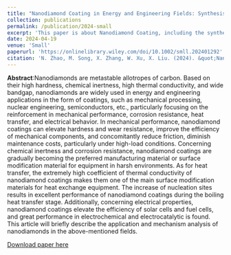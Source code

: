 ```yaml
---
title: "Nanodiamond Coating in Energy and Engineering Fields: Synthesis Methods, Characteristics, and Applications"
collection: publications
permalink: /publication/2024-small
excerpt: 'This paper is about Nanodiamond Coating, including the synthesis methods, characteristics, and applications in energy and engineering fields.'
date: 2024-04-19
venue: 'Small'
paperurl: 'https://onlinelibrary.wiley.com/doi/10.1002/smll.202401292'
citation: 'N. Zhao, M. Song, X. Zhang, W. Xu, X. Liu. (2024). &quot;Nanodiamond Coating in Energy and Engineering Fields: Synthesis Methods, Characteristics, and Applications.&quot; <i>Small</i>. 2024, 2401292.'
---
```

**Abstract**:Nanodiamonds are metastable allotropes of carbon. Based on their high hardness, chemical inertness, high thermal conductivity, and wide bandgap, nanodiamonds are widely used in energy and engineering applications in the form of coatings, such as mechanical processing, nuclear engineering, semiconductors, etc., particularly focusing on the reinforcement in mechanical performance, corrosion resistance, heat transfer, and electrical behavior. In mechanical performance, nanodiamond coatings can elevate hardness and wear resistance, improve the efficiency of mechanical components, and concomitantly
reduce friction, diminish maintenance costs, particularly under high-load conditions. Concerning chemical inertness and corrosion resistance, nanodiamond coatings are gradually becoming the preferred manufacturing material or surface modification material for equipment in harsh environments. As for heat transfer, the extremely high coefficient of thermal conductivity of nanodiamond coatings makes them one of the main surface modification materials for heat exchange equipment. The increase of nucleation sites results in excellent performance of nanodiamond coatings during the boiling heat transfer stage.
Additionally, concerning electrical properties, nanodiamond coatings elevate the efficiency of solar cells and fuel cells, and great performance in electrochemical and electrocatalytic is found. This article will briefly describe the application and mechanism analysis of nanodiamonds in the above-mentioned fields.

[Download paper here](https://onlinelibrary.wiley.com/doi/10.1002/smll.202401292)

